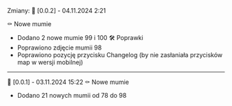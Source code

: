 Zmiany:
📅 [0.0.2] - 04.11.2024 2:21

⚰️ Nowe mumie
- Dodano 2 nowe mumie 99 i 100
🛠 Poprawki
- Poprawiono zdjęcie mumii 98
- Poprawiono pozycję przycisku Changelog (by nie zasłaniała przycisków map w wersji mobilnej)

---------

📅 [0.0.1] - 03.11.2024 15:22
⚰️ Nowe mumie
- Dodano 21 nowych mumii od 78 do 98




